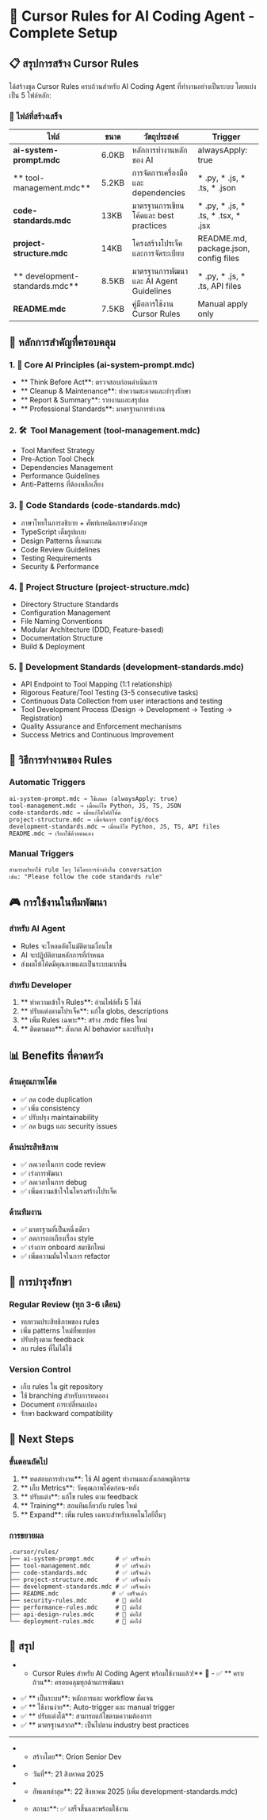 # 🎯 Cursor Rules for AI Coding Agent - Complete Setup

## 📋 สรุปการสร้าง Cursor Rules

ได้สร้างชุด Cursor Rules ครบถ้วนสำหรับ AI Coding Agent ที่ทำงานอย่างเป็นระบบ โดยแบ่งเป็น 5 ไฟล์หลัก:

### 📁 ไฟล์ที่สร้างเสร็จ

 | ไฟล์ | ขนาด | วัตถุประสงค์ | Trigger |
 | ------ | ------ | -------------- | --------- |
 | **ai-system-prompt.mdc** | 6.0KB | หลักการทำงานหลักของ AI | alwaysApply: true |
 | ** tool-management.mdc** | 5.2KB | การจัดการเครื่องมือและ dependencies | * .py, * .js, * .ts, * .json |
 | **code-standards.mdc** | 13KB | มาตรฐานการเขียนโค้ดและ best practices | * .py, * .js, * .ts, * .tsx, * .jsx |
 | **project-structure.mdc** | 14KB | โครงสร้างโปรเจ็คและการจัดระเบียบ | README.md, package.json, config files |
 | ** development-standards.mdc** | 8.5KB | มาตรฐานการพัฒนาและ AI Agent Guidelines | * .py, * .js, * .ts, API files |
 | **README.mdc** | 7.5KB | คู่มือการใช้งาน Cursor Rules | Manual apply only |

## 🎯 หลักการสำคัญที่ครอบคลุม

### 1. 🤖 Core AI Principles (ai-system-prompt.mdc)

- ** Think Before Act**: ตรวจสอบก่อนดำเนินการ
- ** Cleanup & Maintenance**: ทำความสะอาดและบำรุงรักษา
- ** Report & Summary**: รายงานและสรุปผล
- ** Professional Standards**: มาตรฐานการทำงาน

### 2. 🛠 ️ Tool Management (tool-management.mdc)

- Tool Manifest Strategy
- Pre-Action Tool Check
- Dependencies Management
- Performance Guidelines
- Anti-Patterns ที่ต้องหลีกเลี่ยง

### 3. 📝 Code Standards (code-standards.mdc)

- ภาษาไทยในการอธิบาย + ศัพท์เทคนิคภาษาอังกฤษ
- TypeScript เต็มรูปแบบ
- Design Patterns ที่เหมาะสม
- Code Review Guidelines
- Testing Requirements
- Security & Performance

### 4. 📁 Project Structure (project-structure.mdc)

- Directory Structure Standards
- Configuration Management
- File Naming Conventions
- Modular Architecture (DDD, Feature-based)
- Documentation Structure
- Build & Deployment

### 5. 🚀 Development Standards (development-standards.mdc)

- API Endpoint to Tool Mapping (1:1 relationship)
- Rigorous Feature/Tool Testing (3-5 consecutive tasks)
- Continuous Data Collection from user interactions and testing
- Tool Development Process (Design → Development → Testing → Registration)
- Quality Assurance and Enforcement mechanisms
- Success Metrics and Continuous Improvement

## 🔧 วิธีการทำงานของ Rules

### Automatic Triggers
```
ai-system-prompt.mdc → ใช้เสมอ (alwaysApply: true)
tool-management.mdc → เมื่อแก้ไข Python, JS, TS, JSON
code-standards.mdc → เมื่อแก้ไขไฟล์โค้ด
project-structure.mdc → เมื่อจัดการ config/docs
development-standards.mdc → เมื่อแก้ไข Python, JS, TS, API files
README.mdc → เรียกใช้ด้วยตนเอง
```

### Manual Triggers
```
สามารถเรียกใช้ rule ใดๆ ได้โดยการอ้างอิงใน conversation
เช่น: "Please follow the code standards rule"
```

## 🎮 การใช้งานในทีมพัฒนา

### สำหรับ AI Agent

- Rules จะโหลดอัตโนมัติตามเงื่อนไข
- AI จะปฏิบัติตามหลักการที่กำหนด
- ส่งผลให้โค้ดมีคุณภาพและเป็นระบบมากขึ้น

### สำหรับ Developer

1. ** ทำความเข้าใจ Rules**: อ่านไฟล์ทั้ง 5 ไฟล์
2. ** ปรับแต่งตามโปรเจ็ค**: แก้ไข globs, descriptions
3. ** เพิ่ม Rules เฉพาะ**: สร้าง .mdc files ใหม่
4. ** ติดตามผล**: สังเกต AI behavior และปรับปรุง

## 📊 Benefits ที่คาดหวัง

### ด้านคุณภาพโค้ด

- ✅ ลด code duplication
- ✅ เพิ่ม consistency
- ✅ ปรับปรุง maintainability
- ✅ ลด bugs และ security issues

### ด้านประสิทธิภาพ

- ✅ ลดเวลาในการ code review
- ✅ เร่งการพัฒนา
- ✅ ลดเวลาในการ debug
- ✅ เพิ่มความเข้าใจในโครงสร้างโปรเจ็ค

### ด้านทีมงาน

- ✅ มาตรฐานที่เป็นหนึ่งเดียว
- ✅ ลดการถกเถียงเรื่อง style
- ✅ เร่งการ onboard สมาชิกใหม่
- ✅ เพิ่มความมั่นใจในการ refactor

## 🔄 การบำรุงรักษา

### Regular Review (ทุก 3-6 เดือน)

- ทบทวนประสิทธิภาพของ rules
- เพิ่ม patterns ใหม่ที่พบบ่อย
- ปรับปรุงตาม feedback
- ลบ rules ที่ไม่ได้ใช้

### Version Control

- เก็บ rules ใน git repository
- ใช้ branching สำหรับการทดลอง
- Document การเปลี่ยนแปลง
- รักษา backward compatibility

## 🎯 Next Steps

### ขั้นตอนถัดไป

1. ** ทดสอบการทำงาน**: ใช้ AI agent ทำงานและสังเกตพฤติกรรม
2. ** เก็บ Metrics**: วัดคุณภาพโค้ดก่อน-หลัง
3. ** ปรับแต่ง**: แก้ไข rules ตาม feedback
4. ** Training**: สอนทีมเกี่ยวกับ rules ใหม่
5. ** Expand**: เพิ่ม rules เฉพาะสำหรับเทคโนโลยีอื่นๆ

### การขยายผล
```
.cursor/rules/
├── ai-system-prompt.mdc      # ✅ เสร็จแล้ว
├── tool-management.mdc       # ✅ เสร็จแล้ว
├── code-standards.mdc        # ✅ เสร็จแล้ว
├── project-structure.mdc     # ✅ เสร็จแล้ว
├── development-standards.mdc # ✅ เสร็จแล้ว
├── README.mdc               # ✅ เสร็จแล้ว
├── security-rules.mdc        # 🔄 ต่อไป
├── performance-rules.mdc     # 🔄 ต่อไป
├── api-design-rules.mdc      # 🔄 ต่อไป
└── deployment-rules.mdc      # 🔄 ต่อไป
```

## 🎉 สรุป

* * Cursor Rules สำหรับ AI Coding Agent พร้อมใช้งานแล้ว!** 🚀 - ✅ ** ครบถ้วน**: ครอบคลุมทุกด้านการพัฒนา
- ✅ ** เป็นระบบ**: หลักการและ workflow ชัดเจน
- ✅ ** ใช้งานง่าย**: Auto-trigger และ manual trigger
- ✅ ** ปรับแต่งได้**: สามารถแก้ไขตามความต้องการ
- ✅ ** มาตรฐานสากล**: เป็นไปตาม industry best practices

- --

* * สร้างโดย**: Orion Senior Dev
* * วันที่**: 21 สิงหาคม 2025
* * อัพเดทล่าสุด**: 22 สิงหาคม 2025 (เพิ่ม development-standards.mdc)
* * สถานะ**: ✅ เสร็จสิ้นและพร้อมใช้งาน

